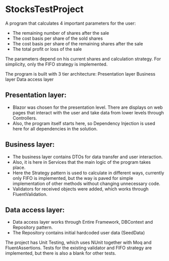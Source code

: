 # StocksTestProject

A program that calculates 4 important parameters for the user:
- The remaining number of shares after the sale
- The cost basis per share of the sold shares
- The cost basis per share of the remaining shares after the sale
- The total profit or loss of the sale

The parameters depend on his current shares and calculation strategy. For simplicity, only the FIFO strategy is implemented.

The program is built with 3 tier architecture:
Presentation layer
Business layer
Data access layer

## Presentation layer:
- Blazor was chosen for the presentation level. There are displays on web pages that interact with the user and take data from lower levels through Controllers.
- Also, the program itself starts here, so Dependency Injection is used here for all dependencies in the solution.

## Business layer:
- The business layer contains DTOs for data transfer and user interaction.
- Also, it is here in Services that the main logic of the program takes place.
- Here the Strategy pattern is used to calculate in different ways, currently only FIFO is implemented, but the way is paved for simple implementation of other methods without changing unnecessary code.
- Validators for received objects were added, which works through FluentValidation.

## Data access layer:
- Data access layer works through Entire Framework, DBContext and Repository pattern.
- The Repository contains initial hardcoded user data (SeedData)

The project has Unit Testing, which uses NUnit together with Moq and FluentAssertions.
Tests for the existing validator and FIFO strategy are implemented, but there is also a blank for other tests.
